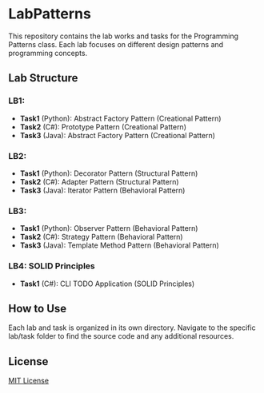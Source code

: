 # LabPatterns

This repository contains the lab works and tasks for the Programming Patterns class. Each lab focuses on different
design patterns and programming concepts.

## Lab Structure

### LB1:

- **Task1** (Python): Abstract Factory Pattern (Creational Pattern)
- **Task2** (C#): Prototype Pattern (Creational Pattern)
- **Task3** (Java): Abstract Factory Pattern (Creational Pattern)

### LB2:

- **Task1** (Python): Decorator Pattern (Structural Pattern)
- **Task2** (C#): Adapter Pattern (Structural Pattern)
- **Task3** (Java): Iterator Pattern (Behavioral Pattern)

### LB3:

- **Task1** (Python): Observer Pattern (Behavioral Pattern)
- **Task2** (C#): Strategy Pattern (Behavioral Pattern)
- **Task3** (Java): Template Method Pattern (Behavioral Pattern)

### LB4: SOLID Principles

- **Task1** (C#): CLI TODO Application (SOLID Principles)

## How to Use

Each lab and task is organized in its own directory. Navigate to the specific lab/task folder to find the source code
and any additional resources.

## License

[MIT License](LICENSE)
